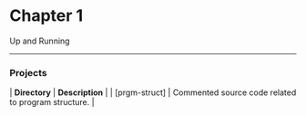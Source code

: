 # Chapter 1
Up and Running

---

### Projects
| **Directory** | **Description** |
| [prgm-struct] | Commented source code related to program structure. |